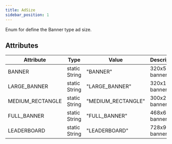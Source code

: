 ```yaml
---
title: AdSize
sidebar_position: 1
---
```


Enum for define the Banner type ad size.

## Attributes

| Attribute        | Type          | Value              | Description    |
| ---------------- | ------------- | ------------------ | -------------- |
| BANNER           | static String | "BANNER"           | 320x50 banner  |
| LARGE_BANNER     | static String | "LARGE_BANNER"     | 320x100 banner |
| MEDIUM_RECTANGLE | static String | "MEDIUM_RECTANGLE" | 300x250 banner |
| FULL_BANNER      | static String | "FULL_BANNER"      | 468x60 banner  |
| LEADERBOARD      | static String | "LEADERBOARD"      | 728x90 banner  |
